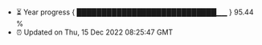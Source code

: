 - ⏳ Year progress { ████████████████████████████▁▁ } 95.44 %
- ⏰ Updated on Thu, 15 Dec 2022 08:25:47 GMT

